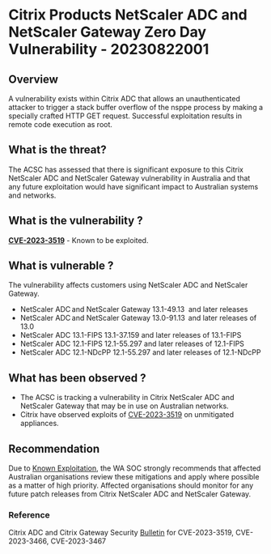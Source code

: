 # Citrix Products NetScaler ADC and NetScaler Gateway Zero Day Vulnerability - 20230822001

## Overview

A vulnerability exists within Citrix ADC that allows an unauthenticated attacker to trigger a stack buffer overflow of the nsppe process by making a specially crafted HTTP GET request. Successful exploitation results in remote code execution as root.

## What is the threat?

 The ACSC has assessed that there is significant exposure to this Citrix NetScaler ADC and NetScaler Gateway vulnerability in Australia and that any future exploitation would have significant impact to Australian systems and networks.

## What is the vulnerability ?

[**CVE-2023-3519**](https://nvd.nist.gov/vuln/detail/CVE-2023-3519) - Known to be exploited.

## What is vulnerable ?
The vulnerability affects customers using NetScaler ADC and NetScaler Gateway.
-   NetScaler ADC and NetScaler Gateway 13.1-49.13  and later releases
-   NetScaler ADC and NetScaler Gateway 13.0-91.13  and later releases of 13.0 
-   NetScaler ADC 13.1-FIPS 13.1-37.159 and later releases of 13.1-FIPS 
-   NetScaler ADC 12.1-FIPS 12.1-55.297 and later releases of 12.1-FIPS 
-   NetScaler ADC 12.1-NDcPP 12.1-55.297 and later releases of 12.1-NDcPP

## What has been observed ?

-   The ACSC is tracking a vulnerability in Citrix NetScaler ADC and NetScaler Gateway that may be in use on Australian networks.
-   Citrix have observed exploits of [CVE-2023-3519](https://nvd.nist.gov/vuln/detail/CVE-2023-3519) on unmitigated appliances.

## Recommendation

Due to [Known Exploitation](https://nvd.nist.gov/vuln/detail/CVE-2023-3519), the WA SOC strongly recommends that affected Australian organisations review these mitigations and apply where possible as a matter of high priority. Affected organisations should monitor for any future patch releases from Citrix NetScaler ADC and NetScaler Gateway.

### Reference
Citrix ADC and Citrix Gateway Security [Bulletin](https://support.citrix.com/article/CTX561482/citrix-adc-and-citrix-gateway-security-bulletin-for-cve20233519-cve20233466-cve20233467) for CVE-2023-3519, CVE-2023-3466, CVE-2023-3467
